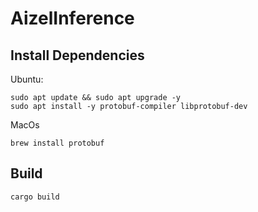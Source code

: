 # AizelInference

## Install Dependencies
Ubuntu:
```
sudo apt update && sudo apt upgrade -y
sudo apt install -y protobuf-compiler libprotobuf-dev
```
MacOs
```
brew install protobuf
```

## Build 
```
cargo build
```